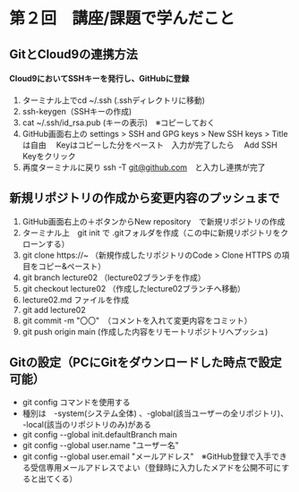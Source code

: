 # 第２回　講座/課題で学んだこと 

## GitとCloud9の連携方法

#### Cloud9においてSSHキーを発行し、GitHubに登録

1. ターミナル上でcd ~/.ssh (.sshディレクトリに移動)
2. ssh-keygen（SSHキーの作成)
3. cat ~/.ssh/id_rsa.pub (キーの表示)　※コピーしておく
4. GitHub画面右上の settings > SSH and GPG keys > New SSH keys > Titleは自由 　Keyはコピーした分をペースト　入力が完了したら　  Add SSH Keyをクリック
5. 再度ターミナルに戻り ssh -T git@github.com　と入力し連携が完了

## 新規リポジトリの作成から変更内容のプッシュまで
1.  GitHub画面右上の＋ボタンからNew repository　で新規リポジトリの作成
2.  ターミナル上　git init で .gitフォルダを作成（この中に新規リポジトリをクローンする）
3. git clone https://~ （新規作成したリポジトリのCode > Clone HTTPS の項目をコピー&ペースト）
4. git branch lecture02 （lecture02ブランチを作成）
5. git checkout lecture02 （作成したlecture02ブランチへ移動）
6. lecture02.md ファイルを作成
7. git add lecture02
8. git commit -m "〇〇"　（コメントを入れて変更内容をコミット）
9. git push origin main  (作成した内容をリモートリポジトリへプッシュ) 


## Gitの設定（PCにGitをダウンロードした時点で設定可能）

- git config コマンドを使用する
- 種別は　-system(システム全体) 、-global(該当ユーザーの全リポジトリ)、 -local(該当のリポジトリのみ)がある
- git config --global init.defaultBranch main
- git config --global user.name "ユーザー名"
- git config --global user.email "メールアドレス"　※GitHub登録で入手できる受信専用メールアドレスでよい（登録時に入力したメアドを公開不可にすると出てくる）

